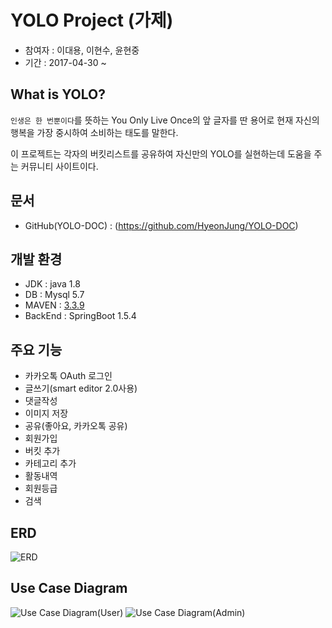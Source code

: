 # YOLO Project (가제)

- 참여자 : 이대용, 이현수, 윤현중
- 기간 : 2017-04-30 ~

## What is YOLO?

`인생은 한 번뿐이다`를 뜻하는 You Only Live Once의 앞 글자를 딴 용어로 현재 자신의 행복을 가장 중시하여 소비하는 태도를 말한다.

이 프로젝트는 각자의 버킷리스트를 공유하여 자신만의 YOLO를 실현하는데 도움을 주는 커뮤니티 사이트이다.

## 문서
- GitHub(YOLO-DOC) : (https://github.com/HyeonJung/YOLO-DOC)
## 개발 환경

- JDK : java 1.8
- DB : Mysql 5.7
- MAVEN : [3.3.9](http://maven.apache.org/download.cgi)
- BackEnd : SpringBoot 1.5.4

## 주요 기능

- 카카오톡 OAuth 로그인
- 글쓰기(smart editor 2.0사용)
- 댓글작성
- 이미지 저장
- 공유(좋아요, 카카오톡 공유)
- 회원가입
- 버킷 추가
- 카테고리 추가
- 활동내역
- 회원등급
- 검색

## ERD

![ERD](https://github.com/HyeonJung/YOLO-DOC/blob/master/db/yolo-erd.PNG?raw=true)

## Use Case Diagram

![Use Case Diagram(User)](https://github.com/HyeonJung/YOLO-DOC/blob/master/UseCaseDiagram/usd_1.png)
![Use Case Diagram(Admin)](https://github.com/HyeonJung/YOLO-DOC/blob/master/UseCaseDiagram/usd_2.png)
